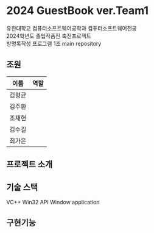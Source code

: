# 2024 GuestBook ver.Team1
유한대학교 컴퓨터소프트웨어공학과 컴퓨터소프트웨어전공<br>
2024학년도 졸업작품전 축전프로젝트<br>
방명록작성 프로그램 1조 main repository

## 조원
| 이름 | 역할 |
| :---: | :---: |
| 김형균 |  |
| 김주환 |  |
| 조재현 |  |
| 김수길 |  |
| 최가은 |  |


## 프로젝트 소개

## 기술 스택
VC++
Win32 API
Window application

## 구현기능
<br>
